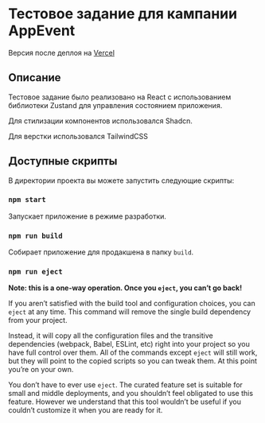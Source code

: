 # Тестовое задание для кампании AppEvent

Версия после деплоя на [Vercel](https://app-event-task-ri59zz941-darklaus-projects.vercel.app/)

## Описание

Тестовое задание было реализовано на React с использованием библиотеки Zustand для управления состоянием приложения.

Для стилизации компонентов использовался Shadcn.

Для верстки использовался TailwindCSS

## Доступные скрипты

В директории проекта вы можете запустить следующие скрипты:

### `npm start`

Запускает приложение в режиме разработки.

### `npm run build`

Собирает приложение для продакшена в папку `build`.

### `npm run eject`

**Note: this is a one-way operation. Once you `eject`, you can’t go back!**

If you aren’t satisfied with the build tool and configuration choices, you can `eject` at any time. This command will
remove the single build dependency from your project.

Instead, it will copy all the configuration files and the transitive dependencies (webpack, Babel, ESLint, etc) right
into your project so you have full control over them. All of the commands except `eject` will still work, but they will
point to the copied scripts so you can tweak them. At this point you’re on your own.

You don’t have to ever use `eject`. The curated feature set is suitable for small and middle deployments, and you
shouldn’t feel obligated to use this feature. However we understand that this tool wouldn’t be useful if you couldn’t
customize it when you are ready for it.

